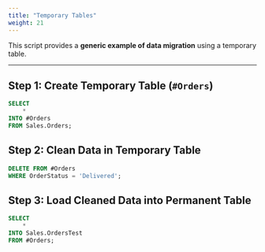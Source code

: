```yaml
---
title: "Temporary Tables"
weight: 21
---
```


This script provides a **generic example of data migration** using a temporary table.  

---

## Step 1: Create Temporary Table (`#Orders`)

```sql
SELECT
    *
INTO #Orders
FROM Sales.Orders;
```

## Step 2: Clean Data in Temporary Table
```sql
DELETE FROM #Orders
WHERE OrderStatus = 'Delivered';
```
## Step 3: Load Cleaned Data into Permanent Table
```sql
SELECT
    *
INTO Sales.OrdersTest
FROM #Orders;
```